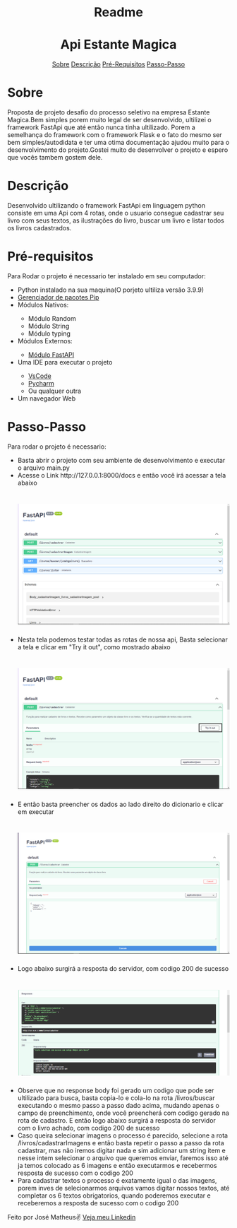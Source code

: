 <h1 align = "center">Readme</h1>
<h1 align = "center">Api Estante Magica</h1>
<p align = "center ">
    <a href="#Sobre">Sobre</a>
    <a href="#Descrição">Descrição</a>
    <a href="#Pré-requisitos">Pré-Requisitos</a>
    <a href="#Passo-Passo">Passo-Passo</a>
</p>

# Sobre
<p id = "Sobre">Proposta de projeto desafio do processo seletivo na empresa Estante Magica.Bem simples porem muito legal de ser desenvolvido, ultilizei o framework FastApi que até então nunca tinha ultilizado. Porem a semelhança do framework com o framework Flask e o fato do mesmo ser bem simples/autodidata e ter uma otima documentação ajudou muito para o desenvolvimento do projeto.Gostei muito de desenvolver o projeto e espero que vocês tambem gostem dele.</p>

# Descrição 
<p>Desenvolvido ultilizando o framework FastApi em linguagem python consiste em uma Api com 4 rotas, onde o usuario consegue cadastrar seu livro com seus textos, as ilustrações do livro, buscar um livro e listar todos os livros cadastrados.</p>

# Pré-requisitos 
<p>Para Rodar o projeto é necessario ter instalado em seu computador:</p>
    <ul>
        <li>Python instalado na sua maquina(O porjeto ultiliza versão 3.9.9)</li>
        <li><a href="https://pypi.org/project/pip/">Gerenciador de pacotes Pip</a></li>
        <li>Módulos Nativos:</li>
            <ul>
                <li>Módulo Random</li>
                <li>Módulo String</li>
                <li>Módulo typing</li>
            </ul>
        <li>Módulos Externos:</li>
            <ul>
                <li><a href="https://fastapi.tiangolo.com/pt/">Módulo FastAPI</a></li>
            </ul>
        <li>Uma IDE para executar o projeto</li>
            <ul>
                <li><a href="https://code.visualstudio.com/download">VsCode</a></li>
                <li><a href="https://www.jetbrains.com/pt-br/pycharm/download">Pycharm</a></li>
                <li>Ou qualquer outra </li>
            </ul>
        <li>Um navegador Web</li>
    </ul>

# Passo-Passo
<p>Para rodar o projeto é necessario:</p>
    <ul>
        <li>Basta abrir o projeto com seu ambiente de desenvolvimento e executar o arquivo main.py</li>
        <li>Acesse o Link http://127.0.0.1:8000/docs e então você irá acessar a tela abaixo</li>
        <h1>
            <img alt='Readme' src="./img/Documentação Api.png" >
        </h1>
        <li>Nesta tela podemos testar todas as rotas de nossa api, Basta selecionar a tela e clicar em "Try it out", como mostrado abaixo</li>
        <h1>
            <img alt='Readme' src="./img/Utilizar Rota.png" >
        </h1>
        <li>E então basta preencher os dados ao lado direito do dicionario e clicar em executar</li>
        <h1>
            <img alt='Readme' src="./img/Preenceher dados Rotas.png" >
        </h1>
        <li>Logo abaixo surgirá a resposta do servidor, com codigo 200 de sucesso</li>
        <h1>
            <img alt='Readme' src="./img/Resposta Sucesso.png" >
        </h1>
        <li>Observe que no response body foi gerado um codigo que pode ser ultilizado para busca, basta copia-lo e cola-lo na rota /livros/buscar executando o mesmo passo a passo dado acima, mudando apenas o campo de preenchimento, onde você preencherá com codigo gerado na rota de cadastro. E então logo abaixo surgirá a resposta do servidor com o livro achado, com codigo 200 de sucesso</li>
        <li>Caso queira selecionar imagens o processo é parecido, selecione a rota /livros/cadastrarImagens e então basta repetir o passo a passo da rota cadastrar, mas não iremos digitar nada e sim adicionar um string item e nesse intem selecionar o arquivo que queremos enviar, faremos isso até ja temos colocado as 6 imagens e então executarmos e recebermos resposta de sucesso com o codigo 200</li>
        <li>Para cadastrar textos o processo é exatamente igual o das imagens, porem inves de selecionarmos arquivos vamos digitar nossos textos, até completar os 6 textos obrigatorios, quando poderemos executar e receberemos a resposta de sucesso com o codigo 200</li>
    </ul>





<p>Feito por José Matheus✌ <a href = "https://www.linkedin.com/feed/">Veja meu Linkedin</a></p>
